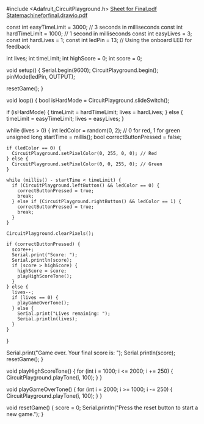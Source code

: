 #include <Adafruit_CircuitPlayground.h>
[Sheet for Final.pdf](https://github.com/user-attachments/files/15785758/Sheet.for.Final.pdf)
[Statemachineforfinal.drawio.pdf](https://github.com/user-attachments/files/15785751/Statemachineforfinal.drawio.pdf)

const int easyTimeLimit = 3000; // 3 seconds in milliseconds
const int hardTimeLimit = 1000; // 1 second in milliseconds
const int easyLives = 3;
const int hardLives = 1;
const int ledPin = 13; // Using the onboard LED for feedback

int lives;
int timeLimit;
int highScore = 0;
int score = 0;

void setup() {
  Serial.begin(9600);
  CircuitPlayground.begin();
  pinMode(ledPin, OUTPUT);

  resetGame();
}

void loop() {
  bool isHardMode = CircuitPlayground.slideSwitch();

  if (isHardMode) {
    timeLimit = hardTimeLimit;
    lives = hardLives;
  } else {
    timeLimit = easyTimeLimit;
    lives = easyLives;
  }

  while (lives > 0) {
    int ledColor = random(0, 2); // 0 for red, 1 for green
    unsigned long startTime = millis();
    bool correctButtonPressed = false;

    if (ledColor == 0) {
      CircuitPlayground.setPixelColor(0, 255, 0, 0); // Red
    } else {
      CircuitPlayground.setPixelColor(0, 0, 255, 0); // Green
    }

    while (millis() - startTime < timeLimit) {
      if (CircuitPlayground.leftButton() && ledColor == 0) {
        correctButtonPressed = true;
        break;
      } else if (CircuitPlayground.rightButton() && ledColor == 1) {
        correctButtonPressed = true;
        break;
      }
    }

    CircuitPlayground.clearPixels();

    if (correctButtonPressed) {
      score++;
      Serial.print("Score: ");
      Serial.println(score);
      if (score > highScore) {
        highScore = score;
        playHighScoreTone();
      }
    } else {
      lives--;
      if (lives == 0) {
        playGameOverTone();
      } else {
        Serial.print("Lives remaining: ");
        Serial.println(lives);
      }
    }
  }

  Serial.print("Game over. Your final score is: ");
  Serial.println(score);
  resetGame();
}

void playHighScoreTone() {
  for (int i = 1000; i <= 2000; i += 250) {
    CircuitPlayground.playTone(i, 100);
  }
}

void playGameOverTone() {
  for (int i = 2000; i >= 1000; i -= 250) {
    CircuitPlayground.playTone(i, 100);
  }
}

void resetGame() {
  score = 0;
  Serial.println("Press the reset button to start a new game.");
}
